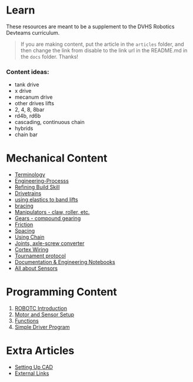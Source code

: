 # Learn

These resources are meant to be a supplement to the DVHS Robotics Devteams curriculum.

> If you are making content, put the article in the `articles` folder, and then change the link from disable to the link url in the README.md in the `docs` folder. Thanks!

### Content ideas: 
  - tank drive
  - x drive
  - mecanum drive
  - other drives
  lifts
  - 2, 4, 8, 8bar
  - rd4b, rd6b
  - cascading, continuous chain
  - hybrids
  - chain bar

# Mechanical Content

- [Terminology](articles/terminology.md)
- [Engineering-Processs](articles/engineering-process.md)
- [Refining Build Skill](articles/refining-build-skill.md)
- [Drivetrains](/articles/drivetrains.md)
- [using elastics to band lifts](/ ":disabled")
- [bracing](/ ":disabled")
- [Manipulators - claw, roller, etc.](/ ":disabled")
- [Gears - compound gearing](/ ":disabled")
- [Friction](/ ":disabled")
- [Spacing](/ ":disabled")
- [Using Chain](/ ":disabled")
- [Joints, axle-screw converter](/ ":disabled")
- [Cortex Wiring](/ ":disabled")
- [Tournament protocol](/ ":disabled")
- [Documentation & Engineering Notebooks](/ ":disabled")
- [ All about Sensors](/ ":disabled")

# Programming Content
1. [ROBOTC Introduction](articles/ROBOTC/00-starting-robotc.md)
2. [Motor and Sensor Setup](articles/ROBOTC/01-motor-and-sensor-setup.md)
3. [Functions](articles/ROBOTC/02-functions.md)
4. [Simple Driver Program](articles/ROBOTC/03-simple-driver-program.md)

# Extra Articles

- [Setting Up CAD](articles/cad.md)
- [External Links](articles/external.md)

